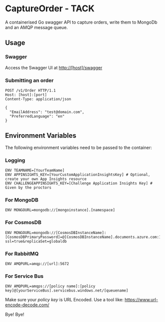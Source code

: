 # CaptureOrder  - TACK

A containerised Go swagger API to capture orders, write them to MongoDb and an AMQP message queue.

## Usage
### Swagger

Access the Swagger UI at [http://[host]/swagger]()

### Submitting an order

```
POST /v1/Order HTTP/1.1
Host: [host]:[port]
Content-Type: application/json

{
  "EmailAddress": "test@domain.com",
  "PreferredLanguage": "en"
}
```

## Environment Variables

The following environment variables need to be passed to the container:

### Logging

```
ENV TEAMNAME=[YourTeamName]
ENV APPINSIGHTS_KEY=[YourCustomApplicationInsightsKey] # Optional, create your own App Insights resource
ENV CHALLENGEAPPINSIGHTS_KEY=[Challenge Application Insights Key] # Given by the proctors
```

### For MongoDB

```
ENV MONGOURL=mongodb://[mongoinstance].[namespace]
```

### For CosmosDB

```
ENV MONGOURL=mongodb://[CosmosDBInstanceName]:[CosmosDBPrimaryPassword]=@[CosmosDBInstanceName].documents.azure.com:10255/?ssl=true&replicaSet=globaldb
```

### For RabbitMQ

```
ENV AMQPURL=amqp://[url]:5672
```

### For Service Bus 

```
ENV AMQPURL=amqps://[policy name]:[policy key]@[yourServiceBus].servicebus.windows.net/[queuename]
```

Make sure your _policy key_ is URL Encoded. Use a tool like: <https://www.url-encode-decode.com/>

Bye! Bye!
